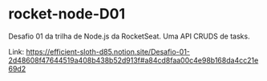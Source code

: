# rocket-node-D01
Desafio 01 da trilha de Node.js da RocketSeat.
Uma API CRUDS de tasks.

Link: https://efficient-sloth-d85.notion.site/Desafio-01-2d48608f47644519a408b438b52d913f#a84cd8faa00c4e98b168da4cc21e69d2